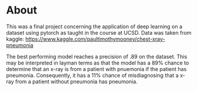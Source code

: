 # About

This was a final project concerning the application of deep learning on a dataset using pytorch as taught in the course at UCSD.
Data was taken from kaggle: https://www.kaggle.com/paultimothymooney/chest-xray-pneumonia

The best performing model reaches a precision of .89 on the dataset. This may be interpreted in layman terms as that the model has a 89% chance to determine that an x-ray is from a patient with pnuemonia if the patient has pneumonia. Consequently, it has a 11% chance of misdiagnosing that a x-ray from a patient without pneumonia has pneumonia.
